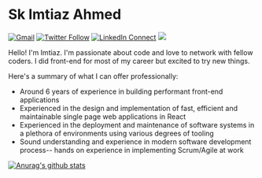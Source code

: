 # Sk Imtiaz Ahmed

[![Gmail](https://img.shields.io/badge/%20-Send%20Mail-black?color=14171A&labelColor=ef5350&logo=gmail&logoColor=ffffff)](mailto:imtiaz101235@gmail.com?subject=From%20GitHub&body=Hi,%20there.%20Found%20you%20from%20GitHub.)
[![Twitter Follow](https://img.shields.io/badge/dynamic/json.svg?color=14171A&labelColor=37474f&logo=twitter&logoColor=4fc3f7&label=&query=%24[0].followers_count&url=https%3A%2F%2Fcdn.syndication.twimg.com%2Fwidgets%2Ffollowbutton%2Finfo.json%3Fscreen_names%3Dimtiaz101325&suffix=%20Followers)](https://twitter.com/imtiaz101325)
[![LinkedIn Connect](https://img.shields.io/badge/%20-Connect-black?color=14171A&labelColor=212121&logo=linkedin&logoColor=ffffff)](https://www.linkedin.com/in/imtiaz101325/)
![](https://komarev.com/ghpvc/?username=imtiaz101325&color=red)

Hello! I'm Imtiaz. I'm passionate about code and love to network with fellow coders. I did front-end for most of my career but excited to try new things.

Here's a summary of what I can offer professionally:

- Around 6 years of experience in building performant front-end applications
- Experienced in the design and implementation of fast, efficient and maintainable single page web applications in React
- Experienced in the deployment and maintenance of software systems in a plethora of environments using various degrees of tooling
- Sound understanding and experience in modern software development process-- hands on experience in implementing Scrum/Agile at work

[![Anurag's github stats](https://github-readme-stats.vercel.app/api?username=imtiaz101325&count_private=true&show_icons=true&theme=tokyonight)](https://github.com/anuraghazra/github-readme-stats)
